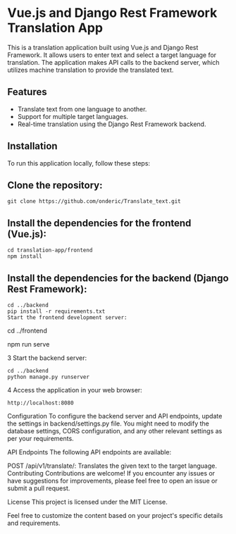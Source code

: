 # Vue.js and Django Rest Framework Translation App

This is a translation application built using Vue.js and Django Rest Framework. It allows users to enter text and select a target language for translation. The application makes API calls to the backend server, which utilizes machine translation to provide the translated text.

## Features

- Translate text from one language to another.
- Support for multiple target languages.
- Real-time translation using the Django Rest Framework backend.

## Installation

To run this application locally, follow these steps:

## Clone the repository:
    git clone https://github.com/onderic/Translate_text.git


## Install the dependencies for the frontend (Vue.js):

    cd translation-app/frontend
    npm install
## Install the dependencies for the backend (Django Rest Framework):

    cd ../backend
    pip install -r requirements.txt
    Start the frontend development server:

cd ../frontend

npm run serve

3 Start the backend server:

    cd ../backend
    python manage.py runserver

4 Access the application in your web browser:

    http://localhost:8080

Configuration
    To configure the backend server and API endpoints, update the settings in backend/settings.py file. You might need to modify the database settings, CORS configuration, and any other relevant settings as per your requirements.

API Endpoints
The following API endpoints are available:

POST /api/v1/translate/: Translates the given text to the target language.
Contributing
Contributions are welcome! If you encounter any issues or have suggestions for improvements, please feel free to open an issue or submit a pull request.

License
This project is licensed under the MIT License.


Feel free to customize the content based on your project's specific details and requirements.
